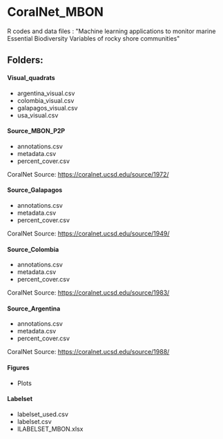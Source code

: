 # CoralNet_MBON
 R codes and data files : "Machine learning applications to monitor marine Essential Biodiversity Variables of rocky shore communities"

## Folders:

#### Visual_quadrats 
- argentina_visual.csv
- colombia_visual.csv
- galapagos_visual.csv
- usa_visual.csv

#### Source_MBON_P2P
- annotations.csv
- metadata.csv
- percent_cover.csv

CoralNet Source: https://coralnet.ucsd.edu/source/1972/

#### Source_Galapagos
- annotations.csv
- metadata.csv
- percent_cover.csv

CoralNet Source: https://coralnet.ucsd.edu/source/1949/

#### Source_Colombia
- annotations.csv
- metadata.csv
- percent_cover.csv

CoralNet Source: https://coralnet.ucsd.edu/source/1983/

#### Source_Argentina
- annotations.csv
- metadata.csv
- percent_cover.csv

CoralNet Source: https://coralnet.ucsd.edu/source/1988/

#### Figures
- Plots

#### Labelset
- labelset_used.csv
- labelset.csv
- lLABELSET_MBON.xlsx

